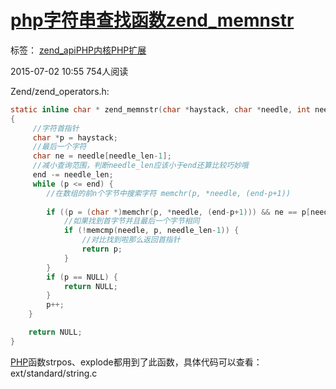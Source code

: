 # [php字符串查找函数zend_memnstr][0]

标签： [zend_api][1][PHP内核][2][PHP扩展][3]

2015-07-02 10:55  754人阅读  

Zend/zend_operators.h:

```c
static inline char * zend_memnstr(char *haystack, char *needle, int needle_len, char *end)
{
     //字符首指针
     char *p = haystack;
     //最后一个字符
     char ne = needle[needle_len-1]; 
     //减小查询范围，判断needle_len应该小于end还算比较巧妙哦
     end -= needle_len;
     while (p <= end) {
        //在数组的前n个字节中搜索字符 memchr(p, *needle, (end-p+1)) 
   
        if ((p = (char *)memchr(p, *needle, (end-p+1))) && ne == p[needle_len-1]) {
            //如果找到首字节并且最后一个字节相同
            if (!memcmp(needle, p, needle_len-1)) {
                //对比找到啦那么返回首指针
                return p;
            }
        }
        if (p == NULL) {
            return NULL;
        }
        p++;
    }

    return NULL;
}
```

[PHP][9]函数strpos、explode都用到了此函数，具体代码可以查看：ext/standard/string.c

[0]: http://blog.csdn.net//pangudashu/article/details/46723697
[1]: http://www.csdn.net/tag/zend_api
[2]: http://www.csdn.net/tag/PHP%e5%86%85%e6%a0%b8
[3]: http://www.csdn.net/tag/PHP%e6%89%a9%e5%b1%95
[8]: #
[9]: http://lib.csdn.net/base/php